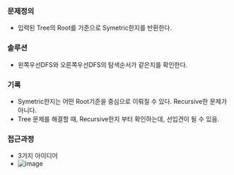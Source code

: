 ### 문제정의
- 입력된 Tree의 Root를 기준으로 Symetric한지를 반환한다. 
### 솔루션
- 왼쪽우선DFS와 오른쪽우선DFS의 탐색순서가 같은지를 확인한다.
### 기록
- Symetric한지는 어떤 Root기준을 중심으로 이뤄질 수 있다. Recursive한 문제가 아니다. 
- Tree 문제를 해결할 때, Recursive한지 부터 확인하는데, 선입견이 될 수 있음.  
### 접근과정
- 3가지 아이디어
- ![image](https://user-images.githubusercontent.com/16419202/224589216-8e7291b5-b244-4f9a-89b8-af3e829060e8.png)
